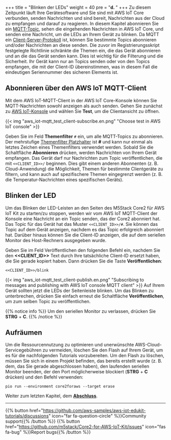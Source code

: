 +++
title = "Blinken der LEDs"
weight = 40
pre = "<b>d. </b>"
+++
Zu diesem Zeitpunkt läuft Ihre Gerätesoftware und Sie sind mit AWS IoT Core verbunden, senden Nachrichten und sind bereit, Nachrichten aus der Cloud zu empfangen und darauf zu reagieren. In diesem Kapitel abonnieren Sie ein [MQTT-Topic](https://docs.aws.amazon.com/iot/latest/developerguide/topics.html), sehen die eingehenden Nachrichten in AWS IoT Core, und senden eine Nachricht, um die LEDs an Ihrem Gerät zu blinken. Da MQTT ein [Client-Server-Protokoll](https://mqtt.org/) ist, können Sie bestimmte Topics abonnieren und/oder Nachrichten an diese senden. Die zuvor im Registrierungsskript festgelegte Richtlinie schränkte die Themen ein, die das Gerät abonnieren und an die das Gerät senden kann. Dies ist wichtig für die Filterung und die Sicherheit. Ihr Gerät kann nur an Topics senden oder von den Topics empfangen, die mit der Client-ID übereinstimmen, was in diesem Fall die eindeutigen Seriennummer des sicheren Elements ist.

## Abonnieren über den AWS IoT MQTT-Client
Mit dem AWS IoT-MQTT-Client in der AWS IoT Core-Konsole können Sie MQTT-Nachrichten sowohl anzeigen als auch senden. Gehen Sie zunächst zu [AWS IoT-Konsole](https://us-west-2.console.aws.amazon.com/iot/home?region=us-west-2#/) und wählen Sie **Test**, um die Clientansicht zu öffnen.

{{< img "aws_iot-mqtt_test_client-subscribe.en.png" "Choose test in AWS IoT console" >}}

Geben Sie im Feld **Themenfilter** `#` ein, um alle MQTT-Topics zu abonnieren. Der mehrstufige [Themenfilter Platzhalter](https://docs.aws.amazon.com/iot/latest/developerguide/topics.html#topicfilters) ist **#** und kann nur einmal als letztes Zeichen eines Themenfilters verwendet werden. Sobald Sie die Schaltfläche **Abonnieren** drücken, werden Nachrichten von Ihrem Gerät empfangen. Das Gerät darf nur Nachrichten zum Topic veröffentlichen, die mit `<<CLIENT_ID>>/` beginnen. Dies gibt einem anderen Abonnenten (z. B. Cloud-Anwendung) die Möglichkeit, Themen für bestimmte Clientgeräte zu filtern, und kann auch auf spezifischere Themen eingegrenzt werden (z. B. die Temperatur-Nachrichten eines spezifischen Geräts).

## Blinken der LED
Um das Blinken der LED-Leisten an den Seiten des M5Stack Core2 für AWS IoT Kit zu starten/zu stoppen, werden wir vom AWS IoT MQTT-Client der Konsole eine Nachricht an ein Topic senden, das der Core2 abonniert hat. Das Topic für das Gerät hat das Muster `<<CLIENT_ID>>/#`. Sie können das Topic auf dem Gerät anzeigen, nachdem es das Topic erfolgreich abonniert hat. Darüber hinaus können Sie die Client-ID anzeigen, die auf dem seriellen Monitor des Host-Rechners ausgegeben wurde.

Geben Sie im Feld Veröffentlichen den folgenden Befehl ein, nachdem Sie den **<<CLIENT_ID>>** Text durch Ihre tatsächliche Client-ID ersetzt haben, die Sie gerade kopiert haben. Dann drücken Sie die Taste **Veröffentlichen**:
```
<<CLIENT_ID>>/blink
```
{{< img "aws_iot-mqtt_test_client-publish.en.png" "Subscribing to messages and publishing with AWS IoT console MQTT client" >}}
Auf Ihrem Gerät sollten jetzt die LEDs der Seitenleiste blinken. Um das Blinken zu unterbrechen, drücken Sie einfach erneut die Schaltfläche **Veröffentlichen**, um zum selben Topic zu veröffentlichen.

{{% notice info %}}
Um den seriellen Monitor zu verlassen, drücken Sie **STRG** + **C**.
{{% /notice %}}

## Aufräumen
Um die Ressourcennutzung zu optimieren und unerwünschte AWS-Cloud-Servicegebühren zu vermeiden, löschen Sie den Flash auf Ihrem Gerät, um es für die nachfolgenden Tutorials vorzubereiten. Um den Flash zu löschen, müssen Sie sich in einem Projekt befinden, das bereits erstellt wurde (z. B. dem, das Sie gerade abgeschlossen haben), den laufenden seriellen Monitor beenden, der den Port möglicherweise blockiert (**STRG** + **C** drücken) und den Befehl verwenden:

```
pio run --environment core2foraws --target erase
```


Weiter zum letzten Kapitel, dem [**Abschluss**](conclusion.html).

---
{{% button href="https://github.com/aws-samples/aws-iot-edukit-tutorials/discussions" icon="far fa-question-circle" %}}Community support{{% /button %}} {{% button href="https://github.com/m5stack/Core2-for-AWS-IoT-Kit/issues" icon="fas fa-bug" %}}Report bugs{{% /button %}}